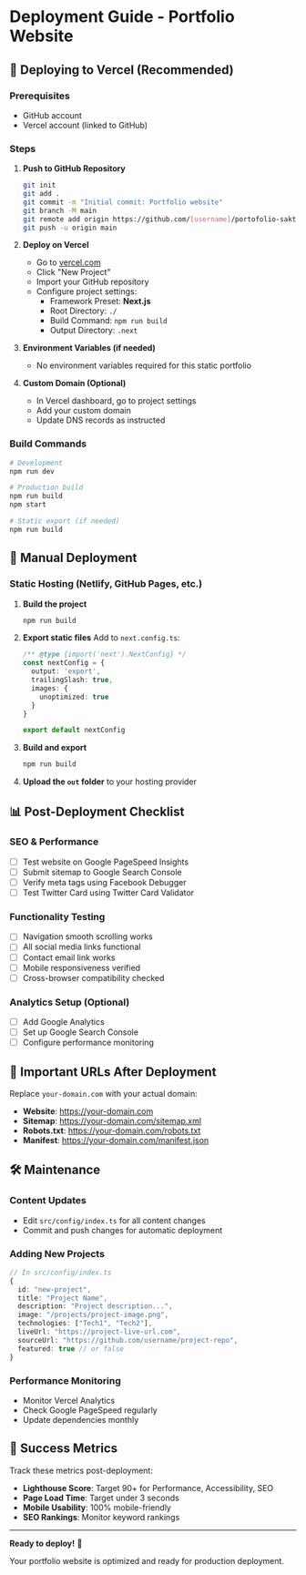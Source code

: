 # Deployment Guide - Portfolio Website

## 🚀 Deploying to Vercel (Recommended)

### Prerequisites
- GitHub account
- Vercel account (linked to GitHub)

### Steps

1. **Push to GitHub Repository**
   ```bash
   git init
   git add .
   git commit -m "Initial commit: Portfolio website"
   git branch -M main
   git remote add origin https://github.com/[username]/portofolio-sakti.git
   git push -u origin main
   ```

2. **Deploy on Vercel**
   - Go to [vercel.com](https://vercel.com)
   - Click "New Project"
   - Import your GitHub repository
   - Configure project settings:
     - Framework Preset: **Next.js**
     - Root Directory: `./`
     - Build Command: `npm run build`
     - Output Directory: `.next`

3. **Environment Variables (if needed)**
   - No environment variables required for this static portfolio

4. **Custom Domain (Optional)**
   - In Vercel dashboard, go to project settings
   - Add your custom domain
   - Update DNS records as instructed

### Build Commands
```bash
# Development
npm run dev

# Production build
npm run build
npm start

# Static export (if needed)
npm run build
```

## 🔧 Manual Deployment

### Static Hosting (Netlify, GitHub Pages, etc.)

1. **Build the project**
   ```bash
   npm run build
   ```

2. **Export static files**
   Add to `next.config.ts`:
   ```typescript
   /** @type {import('next').NextConfig} */
   const nextConfig = {
     output: 'export',
     trailingSlash: true,
     images: {
       unoptimized: true
     }
   }
   
   export default nextConfig
   ```

3. **Build and export**
   ```bash
   npm run build
   ```

4. **Upload the `out` folder** to your hosting provider

## 📊 Post-Deployment Checklist

### SEO & Performance
- [ ] Test website on Google PageSpeed Insights
- [ ] Submit sitemap to Google Search Console
- [ ] Verify meta tags using Facebook Debugger
- [ ] Test Twitter Card using Twitter Card Validator

### Functionality Testing
- [ ] Navigation smooth scrolling works
- [ ] All social media links functional
- [ ] Contact email link works
- [ ] Mobile responsiveness verified
- [ ] Cross-browser compatibility checked

### Analytics Setup (Optional)
- [ ] Add Google Analytics
- [ ] Set up Google Search Console
- [ ] Configure performance monitoring

## 🔗 Important URLs After Deployment

Replace `your-domain.com` with your actual domain:

- **Website**: https://your-domain.com
- **Sitemap**: https://your-domain.com/sitemap.xml
- **Robots.txt**: https://your-domain.com/robots.txt
- **Manifest**: https://your-domain.com/manifest.json

## 🛠️ Maintenance

### Content Updates
- Edit `src/config/index.ts` for all content changes
- Commit and push changes for automatic deployment

### Adding New Projects
```typescript
// In src/config/index.ts
{
  id: "new-project",
  title: "Project Name",
  description: "Project description...",
  image: "/projects/project-image.png",
  technologies: ["Tech1", "Tech2"],
  liveUrl: "https://project-live-url.com",
  sourceUrl: "https://github.com/username/project-repo",
  featured: true // or false
}
```

### Performance Monitoring
- Monitor Vercel Analytics
- Check Google PageSpeed regularly
- Update dependencies monthly

## 🎯 Success Metrics

Track these metrics post-deployment:
- **Lighthouse Score**: Target 90+ for Performance, Accessibility, SEO
- **Page Load Time**: Target under 3 seconds
- **Mobile Usability**: 100% mobile-friendly
- **SEO Rankings**: Monitor keyword rankings

---

**Ready to deploy!** 🚀

Your portfolio website is optimized and ready for production deployment.
